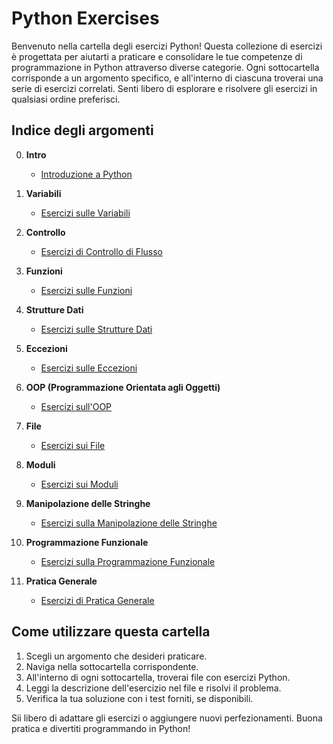 # Python Exercises

Benvenuto nella cartella degli esercizi Python! Questa collezione di esercizi è progettata per aiutarti a praticare e consolidare le tue competenze di programmazione in Python attraverso diverse categorie. Ogni sottocartella corrisponde a un argomento specifico, e all'interno di ciascuna troverai una serie di esercizi correlati. Senti libero di esplorare e risolvere gli esercizi in qualsiasi ordine preferisci.

## Indice degli argomenti

0. **Intro**
   - [Introduzione a Python](0.intro/)

1. **Variabili**
   - [Esercizi sulle Variabili](1.variables/)

2. **Controllo**
   - [Esercizi di Controllo di Flusso](2.control/)

3. **Funzioni**
   - [Esercizi sulle Funzioni](3.functions/)

4. **Strutture Dati**
   - [Esercizi sulle Strutture Dati](4.data_structure/)

5. **Eccezioni**
   - [Esercizi sulle Eccezioni](5.exception/)

6. **OOP (Programmazione Orientata agli Oggetti)**
   - [Esercizi sull'OOP](6.oop/)

7. **File**
   - [Esercizi sui File](7.file/)

8. **Moduli**
   - [Esercizi sui Moduli](8.module/)

9. **Manipolazione delle Stringhe**
    - [Esercizi sulla Manipolazione delle Stringhe](9.string_manipulation/)

10. **Programmazione Funzionale**
    - [Esercizi sulla Programmazione Funzionale](10.functional/)

11. **Pratica Generale**
    - [Esercizi di Pratica Generale](practice/)

## Come utilizzare questa cartella

1. Scegli un argomento che desideri praticare.
2. Naviga nella sottocartella corrispondente.
3. All'interno di ogni sottocartella, troverai file con esercizi Python.
4. Leggi la descrizione dell'esercizio nel file e risolvi il problema.
5. Verifica la tua soluzione con i test forniti, se disponibili.

Sii libero di adattare gli esercizi o aggiungere nuovi perfezionamenti. Buona pratica e divertiti programmando in Python!